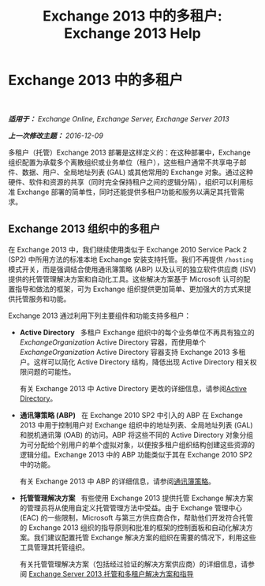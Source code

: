 ﻿---
title: 'Exchange 2013 中的多租户: Exchange 2013 Help'
TOCTitle: Exchange 2013 中的多租户
ms:assetid: df09257d-dd98-4f59-b830-1818cedda15c
ms:mtpsurl: https://technet.microsoft.com/zh-cn/library/JJ862352(v=EXCHG.150)
ms:contentKeyID: 50556681
ms.date: 01/11/2018
mtps_version: v=EXCHG.150
ms.translationtype: HT
---

# Exchange 2013 中的多租户

 

_**适用于：** Exchange Online, Exchange Server, Exchange Server 2013_

_**上一次修改主题：** 2016-12-09_

多租户（托管）Exchange 2013 部署是这样定义的：在这种部署中，Exchange 组织配置为承载多个离散组织或业务单位（租户），这些租户通常不共享电子邮件、数据、用户、全局地址列表 (GAL) 或其他常用的 Exchange 对象。通过这种硬件、软件和资源的共享（同时完全保持租户之间的逻辑分隔），组织可以利用标准 Exchange 部署的简单性，同时还能提供多租户功能和服务以满足其托管需求。

## Exchange 2013 组织中的多租户

在 Exchange 2013 中，我们继续使用类似于 Exchange 2010 Service Pack 2 (SP2) 中所用方法的标准本地 Exchange 安装支持托管。我们不再提供 `/hosting` 模式开关，而是强调结合使用通讯簿策略 (ABP) 以及认可的独立软件供应商 (ISV) 提供的托管管理解决方案和自动化工具。这些解决方案基于 Microsoft 认可的配置指导和做法的框架，可为 Exchange 组织提供更加简单、更加强大的方式来提供托管服务和功能。

Exchange 2013 通过利用下列主要组件和功能支持多租户：

  - **Active Directory**   多租户 Exchange 组织中的每个业务单位不再具有独立的 *ExchangeOrganization* Active Directory 容器，而使用单个 *ExchangeOrganization* Active Directory 容器支持 Exchange 2013 多租户。这样可以简化 Active Directory 结构，降低出现 Active Directory 相关权限问题的可能性。
    
    有关 Exchange 2013 中 Active Directory 更改的详细信息，请参阅[Active Directory](active-directory-exchange-2013-help.md)。

  - **通讯簿策略 (ABP)**   在 Exchange 2010 SP2 中引入的 ABP 在 Exchange 2013 中用于控制用户对 Exchange 组织中的地址列表、全局地址列表 (GAL) 和脱机通讯簿 (OAB) 的访问。ABP 将这些不同的 Active Directory 对象分组为可分配给个别用户的单个虚拟对象，以便按多租户组织结构创建这些资源的逻辑分组。Exchange 2013 中的 ABP 功能类似于其在 Exchange 2010 SP2 中的功能。
    
    有关 Exchange 2013 中 ABP 的详细信息，请参阅[通讯簿策略](address-book-policies-exchange-2013-help.md)。

  - **托管管理解决方案**   有些使用 Exchange 2013 提供托管 Exchange 解决方案的管理员将从使用自定义托管管理方法中受益。由于 Exchange 管理中心 (EAC) 的一些限制，Microsoft 与第三方供应商合作，帮助他们开发符合托管的 Exchange 2013 组织的指导原则和批准的框架的控制面板和自动化解决方案。我们建议配置托管 Exchange 解决方案的组织在需要的情况下，利用这些工具管理其托管组织。
    
    有关托管管理解决方案（包括经过验证的解决方案供应商）的详细信息，请参阅 [Exchange Server 2013 托管和多租户解决方案和指导](https://go.microsoft.com/fwlink/?linkid=275036)

